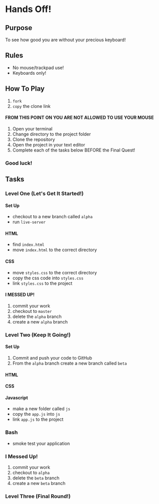 # Hands Off!

## Purpose

To see how good you are without your precious keyboard!

## Rules

- No mouse/trackpad use!
- Keyboards only!

## How To Play

1. ```fork```
1. ```copy``` the clone link

#### FROM THIS POINT ON YOU ARE NOT ALLOWED TO USE YOUR MOUSE

1. Open your terminal
1. Change directory to the project folder
1. Clone the repository
1. Open the project in your text editor
1. Complete each of the tasks below BEFORE the Final Quest!

### Good luck!

## Tasks

### Level One (Let's Get It Started!)

#### Set Up

- checkout to a new branch called ```alpha```
- run ```live-server```

#### HTML

- find ```index.html```
- move ```index.html``` to the correct directory

#### CSS

- move ```styles.css``` to the correct directory
- copy the css code into ```styles.css```
- link ```styles.css``` to the project

#### I MESSED UP!

1. commit your work
1. checkout to ```master```
1. delete the ```alpha``` branch
1. create a new ```alpha``` branch

### Level Two (Keep It Going!)

#### Set Up

1. Commit and push your code to GitHub
1. From the ```alpha``` branch create a new branch called ```beta```


#### HTML


#### CSS


#### Javascript

- make a new folder called ```js```
- copy the ```app.js``` into ```js```
- link ```app.js``` to the project

### Bash

- smoke test your application

### I Messed Up!

1. commit your work
1. checkout to ```alpha```
1. delete the ```beta``` branch
1. create a new ```beta``` branch

### Level Three (Final Round!)